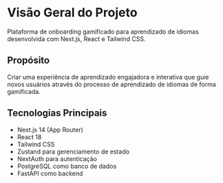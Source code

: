 # Visão Geral do Projeto

Plataforma de onboarding gamificado para aprendizado de idiomas desenvolvida com Next.js, React e Tailwind CSS.

## Propósito
Criar uma experiência de aprendizado engajadora e interativa que guie novos usuários através do processo de aprendizado de idiomas de forma gamificada.

## Tecnologias Principais
- Next.js 14 (App Router)
- React 18
- Tailwind CSS
- Zustand para gerenciamento de estado
- NextAuth para autenticação
- PostgreSQL como banco de dados
- FastAPI como backend